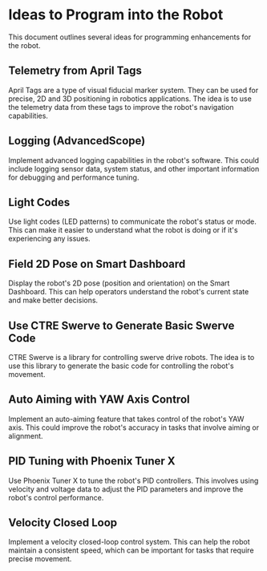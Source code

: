 # Ideas to Program into the Robot

This document outlines several ideas for programming enhancements for the robot.

## Telemetry from April Tags

April Tags are a type of visual fiducial marker system. They can be used for precise, 2D and 3D positioning in robotics applications. The idea is to use the telemetry data from these tags to improve the robot's navigation capabilities.

## Logging (AdvancedScope)

Implement advanced logging capabilities in the robot's software. This could include logging sensor data, system status, and other important information for debugging and performance tuning.

## Light Codes

Use light codes (LED patterns) to communicate the robot's status or mode. This can make it easier to understand what the robot is doing or if it's experiencing any issues.

## Field 2D Pose on Smart Dashboard

Display the robot's 2D pose (position and orientation) on the Smart Dashboard. This can help operators understand the robot's current state and make better decisions.

## Use CTRE Swerve to Generate Basic Swerve Code

CTRE Swerve is a library for controlling swerve drive robots. The idea is to use this library to generate the basic code for controlling the robot's movement.

## Auto Aiming with YAW Axis Control

Implement an auto-aiming feature that takes control of the robot's YAW axis. This could improve the robot's accuracy in tasks that involve aiming or alignment.

## PID Tuning with Phoenix Tuner X

Use Phoenix Tuner X to tune the robot's PID controllers. This involves using velocity and voltage data to adjust the PID parameters and improve the robot's control performance.

## Velocity Closed Loop

Implement a velocity closed-loop control system. This can help the robot maintain a consistent speed, which can be important for tasks that require precise movement.

